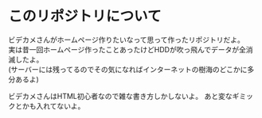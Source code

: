 # このリポジトリについて

ビデカメさんがホームページ作りたいなって思って作ったリポジトリだよ。  
実は昔一回ホームページ作ったことあったけどHDDが吹っ飛んでデータが全消滅したよ。  
(サーバーには残ってるのでその気になればインターネットの樹海のどこかに多分あるよ)

ビデカメさんはHTML初心者なので雑な書き方しかしないよ。
あと変なギミックとかも入れてないよ。
